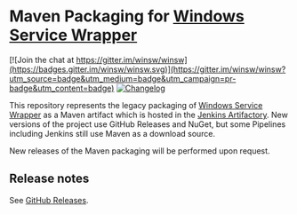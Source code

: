 Maven Packaging for [Windows Service Wrapper](https://github.com/winsw/winsw)
===========================================

[![Join the chat at https://gitter.im/winsw/winsw](https://badges.gitter.im/winsw/winsw.svg)](https://gitter.im/winsw/winsw?utm_source=badge&utm_medium=badge&utm_campaign=pr-badge&utm_content=badge)
[![Changelog](https://img.shields.io/github/release/jenkinsci/winsw-maven-packaging.svg?label=changelog)](https://github.com/jenkinsci/winsw-maven-packaging/releases/latest)

This repository represents the legacy packaging of [Windows Service Wrapper](https://github.com/winsw/winsw) as a Maven artifact
which is hosted in the [Jenkins Artifactory](https://repo.jenkins-ci.org).
New versions of the project use GitHub Releases and NuGet, but some Pipelines including Jenkins still use Maven as a download source.

New releases of the Maven packaging will be performed upon request.

## Release notes

See [GitHub Releases](https://github.com/jenkinsci/winsw-maven-packaging/releases).
